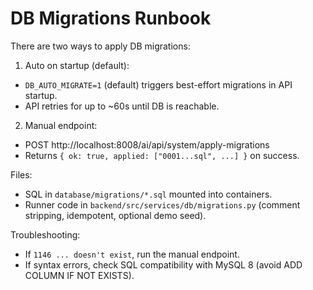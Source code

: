 # DB Migrations Runbook

There are two ways to apply DB migrations:

1) Auto on startup (default):
- `DB_AUTO_MIGRATE=1` (default) triggers best-effort migrations in API startup.
- API retries for up to ~60s until DB is reachable.

2) Manual endpoint:
- POST http://localhost:8008/ai/api/system/apply-migrations
- Returns `{ ok: true, applied: ["0001...sql", ...] }` on success.

Files:
- SQL in `database/migrations/*.sql` mounted into containers.
- Runner code in `backend/src/services/db/migrations.py` (comment stripping, idempotent, optional demo seed).

Troubleshooting:
- If `1146 ... doesn't exist`, run the manual endpoint.
- If syntax errors, check SQL compatibility with MySQL 8 (avoid ADD COLUMN IF NOT EXISTS).
